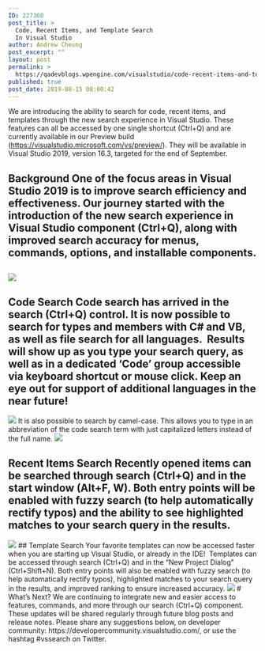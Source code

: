 ```yaml
---
ID: 227360
post_title: >
  Code, Recent Items, and Template Search
  In Visual Studio
author: Andrew Cheung
post_excerpt: ""
layout: post
permalink: >
  https://qadevblogs.wpengine.com/visualstudio/code-recent-items-and-template-search-in-visual-studio/
published: true
post_date: 2019-08-15 08:00:42
---
```

We are introducing the ability to search for code, recent items, and templates through the new search experience in Visual Studio. These features can all be accessed by one single shortcut (Ctrl+Q) and are currently available in our Preview build (<https://visualstudio.microsoft.com/vs/preview/>). They will be available in Visual Studio 2019, version 16.3, targeted for the end of September. 
## Background One of the focus areas in Visual Studio 2019 is to improve search efficiency and effectiveness. Our journey started with the introduction of the new search experience in Visual Studio component (Ctrl+Q), along with improved search accuracy for menus, commands, options, and installable components. 

## <img class="wp-image-226108" src="https://devblogs.microsoft.com/visualstudio/wp-content/uploads/sites/4/2019/08/word-image.jpeg" />

## Code Search Code search has arrived in the search (Ctrl+Q) control. It is now possible to search for types and members with C# and VB, as well as file search for all languages.  Results will show up as you type your search query, as well as in a dedicated ‘Code’ group accessible via keyboard shortcut or mouse click. Keep an eye out for support of additional languages in the near future! 

<img class="wp-image-226109" src="https://devblogs.microsoft.com/visualstudio/wp-content/uploads/sites/4/2019/08/word-image.gif" /> It is also possible to search by camel-case. This allows you to type in an abbreviation of the code search term with just capitalized letters instead of the full name. <img class="wp-image-226110" src="https://devblogs.microsoft.com/visualstudio/wp-content/uploads/sites/4/2019/08/word-image-1.gif" /> 
## Recent Items Search Recently opened items can be searched through search (Ctrl+Q) and in the start window (Alt+F, W). Both entry points will be enabled with fuzzy search (to help automatically rectify typos) and the ability to see highlighted matches to your search query in the results. 

<img class="wp-image-226111" src="https://devblogs.microsoft.com/visualstudio/wp-content/uploads/sites/4/2019/08/word-image-2.gif" /> 
## Template Search Your favorite templates can now be accessed faster when you are starting up Visual Studio, or already in the IDE!  Templates can be accessed through search (Ctrl+Q) and in the “New Project Dialog” (Ctrl+Shift+N). Both entry points will also be enabled with fuzzy search (to help automatically rectify typos), highlighted matches to your search query in the results, and improved ranking to ensure increased accuracy. 

<img class="wp-image-226112" src="https://devblogs.microsoft.com/visualstudio/wp-content/uploads/sites/4/2019/08/word-image-3.gif" /> 
# What’s Next? We are continuing to integrate new and easier access to features, commands, and more through our search (Ctrl+Q) component.  These updates will be shared regularly through future blog posts and release notes. Please share any suggestions below, on developer community: https://developercommunity.visualstudio.com/, or use the hashtag #vssearch on Twitter.